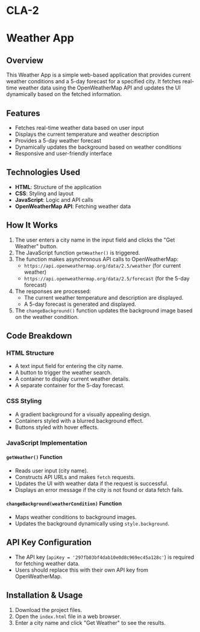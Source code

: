 # CLA-2

# Weather App

## Overview
This Weather App is a simple web-based application that provides current weather conditions and a 5-day forecast for a specified city. It fetches real-time weather data using the OpenWeatherMap API and updates the UI dynamically based on the fetched information.

## Features
- Fetches real-time weather data based on user input
- Displays the current temperature and weather description
- Provides a 5-day weather forecast
- Dynamically updates the background based on weather conditions
- Responsive and user-friendly interface

## Technologies Used
- **HTML**: Structure of the application
- **CSS**: Styling and layout
- **JavaScript**: Logic and API calls
- **OpenWeatherMap API**: Fetching weather data

## How It Works
1. The user enters a city name in the input field and clicks the "Get Weather" button.
2. The JavaScript function `getWeather()` is triggered.
3. The function makes asynchronous API calls to OpenWeatherMap:
   - `https://api.openweathermap.org/data/2.5/weather` (for current weather)
   - `https://api.openweathermap.org/data/2.5/forecast` (for the 5-day forecast)
4. The responses are processed:
   - The current weather temperature and description are displayed.
   - A 5-day forecast is generated and displayed.
5. The `changeBackground()` function updates the background image based on the weather condition.

## Code Breakdown
### HTML Structure
- A text input field for entering the city name.
- A button to trigger the weather search.
- A container to display current weather details.
- A separate container for the 5-day forecast.

### CSS Styling
- A gradient background for a visually appealing design.
- Containers styled with a blurred background effect.
- Buttons styled with hover effects.

### JavaScript Implementation
#### `getWeather()` Function
- Reads user input (city name).
- Constructs API URLs and makes `fetch` requests.
- Updates the UI with weather data if the request is successful.
- Displays an error message if the city is not found or data fetch fails.

#### `changeBackground(weatherCondition)` Function
- Maps weather conditions to background images.
- Updates the background dynamically using `style.background`.

## API Key Configuration
- The API key (`apiKey = '297fb03bf4dab10e0d8c969ec45a128c'`) is required for fetching weather data.
- Users should replace this with their own API key from OpenWeatherMap.

## Installation & Usage
1. Download the project files.
2. Open the `index.html` file in a web browser.
3. Enter a city name and click "Get Weather" to see the results.
